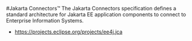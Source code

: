 #Jakarta Connectors&trade;
The Jakarta Connectors specification defines a standard architecture for
Jakarta EE application components to connect to Enterprise Information Systems.

* https://projects.eclipse.org/projects/ee4j.jca
